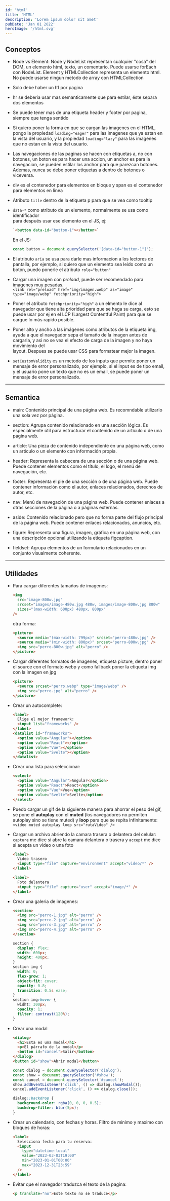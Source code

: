 ```yaml
---
id: 'html'
title: 'HTML'
description: 'Lorem ipsum dolor sit amet'
pubDate: 'Jan 01 2022'
heroImage: '/html.svg'
---
```


## Conceptos

- Node vs Element:
  Node y NodeList representan cualquier "cosa" del DOM, un elemento html,
  texto, un comentario. Puede usarse forEach con NodeList.
  Element y HTMLCollection representa un elemento html. No puede usarse
  ningun metodo de array con HTMLCollection

- Solo debe haber un h1 por pagina

- hr se deberia usar mas semanticamente que para estilar, éste separa
  dos elementos

- Se puede tener mas de una etiqueta header y footer por pagina,
  siempre que tenga sentido

- Si quiero poner la forma en que se cargan las imagenes en el HTML, pongo la
  propiedad `loading="eager"` para las imagenes que ya estan en la vista del
  usuario, y la propiedad `loading="lazy"` para las imagenes que no estan en la vista del usuario.

- Las navegaciones de las paginas se hacen con etiquetas a, no con botones,
  un boton es para hacer una accion, un anchor es para la navegacion, se pueden
  estilar los anchor para que parezcan botones.  
  Ademas, nunca se debe poner etiquetas a dentro de botones o viceversa.

- div es el contenedor para elementos en bloque y span es el contenedor
  para elementos en linea

- Atributo `title` dentro de la etiqueta p para que se vea como tooltip

- `data-*` como atributo de un elemento, normalmente se usa como identificador  
  para después usar ese elemento en el JS, ej:

  ```html
  `<button data-id="button-1"></button>`
  ```

  En el JS:

  ```js
  const button = document.querySelector('[data-id="button-1"]');
  ```

- El atributo `aria` se usa para darle mas informacion a los lectores de
  pantalla, por ejemplo, si quiero que un elemento sea leido como un boton,
  puedo ponerle el atributo `role="button"`

- Cargar una imagen con _preload_, puede ser recomendado para imagenes muy pesadas.  
  `<link rel="preload" href="img/imagen.webp" as="image" type="image/webp" fetchpriority="high">`

- Poner el atributo `fetchpriority="high"` a un elmento le dice al navegador
  que tiene alta prioridad para que se haga su carga, esto se puede usar por ej
  en el LCP (Largest Contentful Paint) para que se cargue lo más rapido posible.

- Poner alto y ancho a las imágenes como atributos de la etiqueta img,
  ayuda a que el navegador sepa el tamaño de la imagen antes de cargarla,
  y asi no se vea el efecto de carga de la imagen y no haya movimiento del  
  layout. Despues se puede usar CSS para formatear mejor la imagen.

- `setCustomValidity` es un metodo de los inputs que permite poner un mensaje
  de error personalizado, por ejemplo, si el input es de tipo email, y el usuario
  pone un texto que no es un email, se puede poner un mensaje de error personalizado.

---

## Semantica

- main: Contenido principal de una página web. Es recomndable utilizarlo una
  sola vez por página.

- section: Agrupa contenido relacionado en una sección lógica. Es especialmente
  útil para estructurar el contenido de un artículo o de una página web.

- article: Una pieza de contenido independiente en una página web, como un artículo
  o un elemento con información propia.

- header: Representa la cabecera de una sección o de una página web. Puede contener
  elementos como el título, el logo, el menú de navegación, etc.

- footer: Representa el pie de una sección o de una página web. Puede contener
  información como el autor, enlaces relacionados, derechos de autor, etc.

- nav: Menú de navegación de una página web. Puede contener enlaces a otras
  secciones de la página o a páginas externas.

- aside: Contenido relacionado pero que no forma parte del flujo principal de la
  página web. Puede contener enlaces relacionados, anuncios, etc.

- figure: Representa una figura, imagen, gráfica en una página web, con una
  descripción opcional utilizando la etiqueta figcaption.

- fieldset: Agrupa elementos de un formulario relacionados en un conjunto
  visualmente coherente.

---

## Utilidades

- Para cargar diferentes tamaños de imagenes:

  ```html
  <img
    src="image-800w.jpg"
    srcset="images/image-480w.jpg 480w, images/image-800w.jpg 800w"
    sizes="(max-width: 600px) 480px, 800px"
  />
  ```

  otra forma:

  ```html
  <picture>
    <source media="(max-width: 799px)" srcset="perro-480w.jpg" />
    <source media="(min-width: 800px)" srcset="perro-800w.jpg" />
    <img src="perro-800w.jpg" alt="perro" />
  </picture>
  ```

- Cargar diferentes formatos de imagenes, etiqueta picture, dentro poner el source
  con el formato webp y como fallback poner la etiqueta img con la imagen en jpg

  ```html
  <picture>
    <source srcset="perro.webp" type="image/webp" />
    <img src="perro.jpg" alt="perro" />
  </picture>
  ```

- Crear un autocomplete:

  ```html
  <label>
    Elige el mejor framework:
    <input list="frameworks" />
  </label>
  <datalist id="frameworks">
    <option value="Angular"></option>
    <option value="React"></option>
    <option value="Vue"></option>
    <option value="Svelte"></option>
  </datalist>
  ```

- Crear una lista para seleccionar:

  ```html
  <select>
    <option value="Angular">Angular</option>
    <option value="React">React</option>
    <option value="Vue">Vue</option>
    <option value="Svelte">Svelte</option>
  </select>
  ```

- Puedo cargar un gif de la siguiente manera para ahorrar el peso del gif,
  se pone el **autoplay** con el **muted** (los navegadores no permiten autoplay sino se tiene muted) y
  **loop** para que se repita infinitamente: `<video muted autoplay loop src="rutaVideo" />`

- Cargar un archivo abriendo la camara trasera o delantera del celular:  
  `capture` me dice si abre la camara delantera o trasera y `accept` me dice
  si acepta un video o una foto

  ```html
  <label>
    Video trasero
    <input type="file" capture="environment" accept="video/*" />
  </label>

  <label>
    Foto delantera
    <input type="file" capture="user" accept="image/*" />
  </label>
  ```

- Crear una galeria de imagenes:

  ```html
  <section>
    <img src="perro-1.jpg" alt="perro" />
    <img src="perro-2.jpg" alt="perro" />
    <img src="perro-3.jpg" alt="perro" />
    <img src="perro-4.jpg" alt="perro" />
  </section>
  ```

  ```css
  section {
    display: flex;
    width: 600px;
    height: 400px;
  }
  section img {
    width: 0;
    flex-grow: 1;
    object-fit: cover;
    opacity: 0.8;
    transition: 0.5s ease;
  }
  section img:hover {
    widht: 300px;
    opacity: 1;
    filter: contrast(120%);
  }
  ```

- Crear una modal

  ```html
  <dialog>
    <h1>Esta es una modal</h1>
    <p>El párrafo de la modal</p>
    <button id="cancel">Salir</button>
  </dialog>
  <button id="show">Abrir modal</button>
  ```

  ```js
  const dialog = document.querySelector('dialog');
  const show = document.querySelector('#show');
  const cancel = document.querySelector('#cancel');
  show.addEventListener('click', () => dialog.showModal());
  cancel.addEventListener('click', () => dialog.close());
  ```

  ```css
  dialog::backdrop {
    background-color: rgba(0, 0, 0, 0.5);
    backdrop-filter: blur(5px);
  }
  ```

- Crear un calendario, con fechas y horas. Filtro de minimo y maximo con bloques de horas:

  ```html
  <label>
    Selecciona fecha para tu reserva:
    <input
      type="datetime-local"
      value="2023-03-03T19:00"
      min="2023-01-01T00:00"
      max="2023-12-31T23:59"
    />
  </label>
  ```

- Evitar que el navegador traduzca el texto de la pagina:

  ```html
  <p translate="no">Este texto no se traduce</p>
  ```
